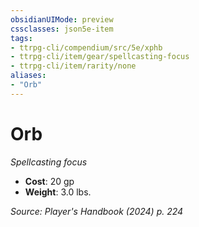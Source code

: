 ```yaml
---
obsidianUIMode: preview
cssclasses: json5e-item
tags:
- ttrpg-cli/compendium/src/5e/xphb
- ttrpg-cli/item/gear/spellcasting-focus
- ttrpg-cli/item/rarity/none
aliases: 
- "Orb"
---
```

# Orb
*Spellcasting focus*  


- **Cost**: 20 gp
- **Weight**: 3.0 lbs.

*Source: Player's Handbook (2024) p. 224*